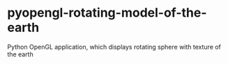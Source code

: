 # pyopengl-rotating-model-of-the-earth
Python OpenGL application, which displays rotating sphere with texture of the earth
